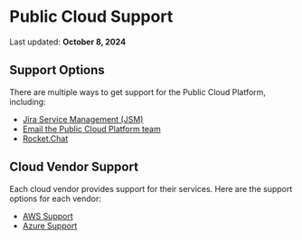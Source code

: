 # Public Cloud Support

Last updated: **October 8, 2024**

## Support Options

There are multiple ways to get support for the Public Cloud Platform, including:

- [Jira Service Management (JSM)]()
- [Email the Public Cloud Platform team](mailto:cloud.pathfinder@gov.bc.ca)
- [Rocket.Chat](https://chat.developer.gov.bc.ca/)

## Cloud Vendor Support

Each cloud vendor provides support for their services. Here are the support options for each vendor:

- [AWS Support](../aws/support/enterprise-support.md)
- [Azure Support](../azure/support/enterprise-support.md)
